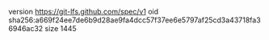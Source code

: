version https://git-lfs.github.com/spec/v1
oid sha256:a669f24ee7de6b9d28ae9fa4dcc57f37ee6e5797af25cd3a43718fa36946ac32
size 1445
